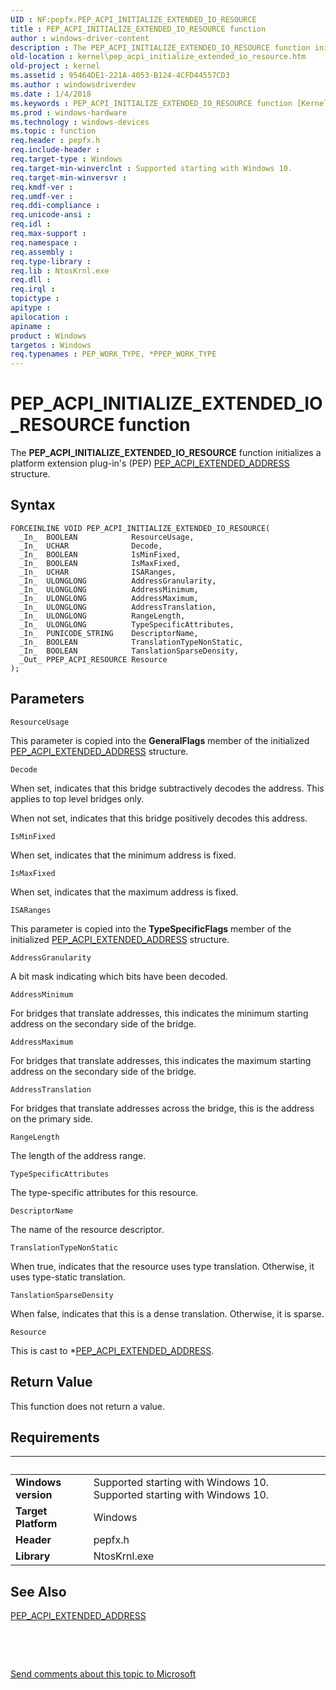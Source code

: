 ```yaml
---
UID : NF:pepfx.PEP_ACPI_INITIALIZE_EXTENDED_IO_RESOURCE
title : PEP_ACPI_INITIALIZE_EXTENDED_IO_RESOURCE function
author : windows-driver-content
description : The PEP_ACPI_INITIALIZE_EXTENDED_IO_RESOURCE function initializes a platform extension plug-in's (PEP) PEP_ACPI_EXTENDED_ADDRESS structure.
old-location : kernel\pep_acpi_initialize_extended_io_resource.htm
old-project : kernel
ms.assetid : 95464DE1-221A-4053-B124-4CFD44557CD3
ms.author : windowsdriverdev
ms.date : 1/4/2018
ms.keywords : PEP_ACPI_INITIALIZE_EXTENDED_IO_RESOURCE function [Kernel-Mode Driver Architecture], pepfx/PEP_ACPI_INITIALIZE_EXTENDED_IO_RESOURCE, kernel.pep_acpi_initialize_extended_io_resource, PEP_ACPI_INITIALIZE_EXTENDED_IO_RESOURCE
ms.prod : windows-hardware
ms.technology : windows-devices
ms.topic : function
req.header : pepfx.h
req.include-header : 
req.target-type : Windows
req.target-min-winverclnt : Supported starting with Windows 10.
req.target-min-winversvr : 
req.kmdf-ver : 
req.umdf-ver : 
req.ddi-compliance : 
req.unicode-ansi : 
req.idl : 
req.max-support : 
req.namespace : 
req.assembly : 
req.type-library : 
req.lib : NtosKrnl.exe
req.dll : 
req.irql : 
topictype : 
apitype : 
apilocation : 
apiname : 
product : Windows
targetos : Windows
req.typenames : PEP_WORK_TYPE, *PPEP_WORK_TYPE
---
```



# PEP_ACPI_INITIALIZE_EXTENDED_IO_RESOURCE function
The <b>PEP_ACPI_INITIALIZE_EXTENDED_IO_RESOURCE</b> function initializes a platform extension plug-in's (PEP) <a href="..\pepfx\ns-pepfx-_pep_acpi_extended_address.md">PEP_ACPI_EXTENDED_ADDRESS</a> structure.

## Syntax

````
FORCEINLINE VOID PEP_ACPI_INITIALIZE_EXTENDED_IO_RESOURCE(
  _In_  BOOLEAN            ResourceUsage,
  _In_  UCHAR              Decode,
  _In_  BOOLEAN            IsMinFixed,
  _In_  BOOLEAN            IsMaxFixed,
  _In_  UCHAR              ISARanges,
  _In_  ULONGLONG          AddressGranularity,
  _In_  ULONGLONG          AddressMinimum,
  _In_  ULONGLONG          AddressMaximum,
  _In_  ULONGLONG          AddressTranslation,
  _In_  ULONGLONG          RangeLength,
  _In_  ULONGLONG          TypeSpecificAttributes,
  _In_  PUNICODE_STRING    DescriptorName,
  _In_  BOOLEAN            TranslationTypeNonStatic,
  _In_  BOOLEAN            TanslationSparseDensity,
  _Out_ PPEP_ACPI_RESOURCE Resource
);
````

## Parameters

`ResourceUsage`

This parameter is copied into the <b>GeneralFlags</b> member of the initialized <a href="..\pepfx\ns-pepfx-_pep_acpi_extended_address.md">PEP_ACPI_EXTENDED_ADDRESS</a> structure.

`Decode`

When set, indicates that this bridge subtractively decodes the address. This applies to top level bridges only. 

When not set, indicates that this bridge positively decodes this address.

`IsMinFixed`

When set, indicates that the minimum address is fixed.

`IsMaxFixed`

When set, indicates that the maximum address is fixed.

`ISARanges`

This parameter is copied into the <b>TypeSpecificFlags</b> member of the initialized <a href="..\pepfx\ns-pepfx-_pep_acpi_extended_address.md">PEP_ACPI_EXTENDED_ADDRESS</a> structure.

`AddressGranularity`

A bit mask indicating which bits have been decoded.

`AddressMinimum`

For bridges that translate addresses, this indicates the minimum starting address on the secondary side of the bridge.

`AddressMaximum`

For bridges that translate addresses, this indicates the maximum starting address on the secondary side of the bridge.

`AddressTranslation`

For bridges that translate addresses across the bridge, this is the
address on the primary side.

`RangeLength`

The length of the address range.

`TypeSpecificAttributes`

The type-specific attributes for this resource.

`DescriptorName`

The name of the resource descriptor.

`TranslationTypeNonStatic`

When true, indicates that the resource uses type translation. Otherwise, it uses type-static translation.

`TanslationSparseDensity`

When false, indicates that this is a dense translation. Otherwise, it is sparse.

`Resource`

This is cast to *<a href="..\pepfx\ns-pepfx-_pep_acpi_extended_address.md">PEP_ACPI_EXTENDED_ADDRESS</a>.


## Return Value

This function does not return a value.


## Requirements
| &nbsp; | &nbsp; |
| ---- |:---- |
| **Windows version** | Supported starting with Windows 10. Supported starting with Windows 10. |
| **Target Platform** | Windows |
| **Header** | pepfx.h |
| **Library** | NtosKrnl.exe |

## See Also

<a href="..\pepfx\ns-pepfx-_pep_acpi_extended_address.md">PEP_ACPI_EXTENDED_ADDRESS</a>

 

 

<a href="mailto:wsddocfb@microsoft.com?subject=Documentation%20feedback [kernel\kernel]:%20PEP_ACPI_INITIALIZE_EXTENDED_IO_RESOURCE function%20 RELEASE:%20(1/4/2018)&amp;body=%0A%0APRIVACY STATEMENT%0A%0AWe use your feedback to improve the documentation. We don't use your email address for any other purpose, and we'll remove your email address from our system after the issue that you're reporting is fixed. While we're working to fix this issue, we might send you an email message to ask for more info. Later, we might also send you an email message to let you know that we've addressed your feedback.%0A%0AFor more info about Microsoft's privacy policy, see http://privacy.microsoft.com/en-us/default.aspx." title="Send comments about this topic to Microsoft">Send comments about this topic to Microsoft</a>